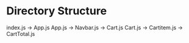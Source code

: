 # Directory Structure
index.js 
    ->  App.js
App.js
    -> Navbar.js
    -> Cart.js
Cart.js
    -> Cartitem.js
    -> CartTotal.js
    
    